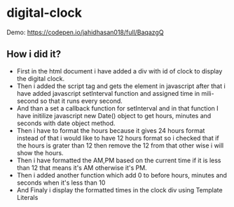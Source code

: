 # digital-clock

Demo: https://codepen.io/jahidhasan018/full/BaqazgQ

## How i did it?
- First in the html document i have added a div with id of clock to display the digital clock.
- Then i added the script tag and gets the element in javascript after that i have added javascript setInterval function and assigned time in mili-second so that it runs every second.
- And than a set a callback function for setInterval and in that function I have initilize javascript new Date() object to get hours, minutes and seconds with date object method.
- Then i have to format the hours because it gives 24 hours format instead of that i would like to have 12 hours format so i checked that if the hours is grater than 12 then remove the 12 from that other wise i will show the hours.
- Then i have formatted the AM,PM based on the current time if it is less than 12 that means it's AM otherwise it's PM.
- Then i added another function which add 0 to before hours, minutes and seconds when it's less than 10
- And Finaly i display the formatted times in the clock div using Template Literals
